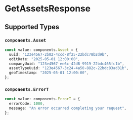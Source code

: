 # GetAssetsResponse


## Supported Types

### `components.Asset`

```typescript
const value: components.Asset = {
  uuid: "123e4567-2b02-4ccd-8f25-22bdc78b2d9b",
  editDate: "2025-05-01 12:00:00",
  companyUuid: "123e4567-ee6c-42d8-9919-22bdc465fc1b",
  assetTypeUuid: "123e4567-3c24-4a50-882c-22bdc83ad31b",
  geoTimestamp: "2025-05-01 12:00:00",
};
```

### `components.ErrorT`

```typescript
const value: components.ErrorT = {
  errorCode: 1000,
  message: "An error occurred completing your request",
};
```


